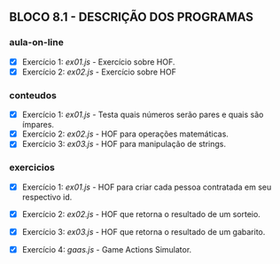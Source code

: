 ## BLOCO 8.1 - DESCRIÇÃO DOS PROGRAMAS

### aula-on-line
- [x] Exercício 1: _ex01.js_ - Exercício sobre HOF.
- [x] Exercício 2: _ex02.js_ - Exercício sobre HOF

### conteudos
- [x] Exercício 1: _ex01.js_ - Testa quais números serão pares e quais são ímpares.
- [x] Exercício 2: _ex02.js_ - HOF para operações matemáticas.
- [x] Exercício 3: _ex03.js_ - HOF para manipulação de strings.

### exercicios
- [x] Exercício 1: _ex01.js_ - HOF para criar cada pessoa contratada em seu respectivo id.
- [x] Exercício 2: _ex02.js_ - HOF que retorna o resultado de um sorteio. 
- [x] Exercício 3: _ex03.js_ - HOF que retorna o resultado de um gabarito.
- [x] Exercício 4: _gaas.js_ - Game Actions Simulator. 

